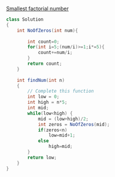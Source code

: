 [Smallest factorial number](https://practice.geeksforgeeks.org/problems/smallest-factorial-number5929/1)

```java
class Solution
{
    int NoOfZeros(int num){
        
        int count=0;
        for(int i=5;(num/i)>=1;i*=5){
            count+=num/i;
        }
        return count;
    }
    
    int findNum(int n)
    {
        // Complete this function
        int low = 0;
        int high = n*5;
        int mid;
        while(low<high) {
            mid = (low+high)/2;
            int zeros = NoOfZeros(mid);
            if(zeros<n)
                low=mid+1;
            else
                high=mid;
        }
        return low;
    }
}
```